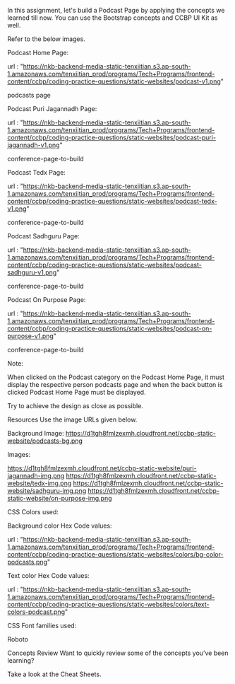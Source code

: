 In this assignment, let's build a Podcast Page by applying the concepts we learned till now. You can use the Bootstrap concepts and CCBP UI Kit as well.



Refer to the below images.

Podcast Home Page:

url : "https://nkb-backend-media-static-tenxiitian.s3.ap-south-1.amazonaws.com/tenxiitian_prod/programs/Tech+Programs/frontend-content/ccbp/coding-practice-questions/static-websites/podcast-v1.png"

podcasts page



Podcast Puri Jagannadh Page:

url : "https://nkb-backend-media-static-tenxiitian.s3.ap-south-1.amazonaws.com/tenxiitian_prod/programs/Tech+Programs/frontend-content/ccbp/coding-practice-questions/static-websites/podcast-puri-jagannadh-v1.png"

conference-page-to-build



Podcast Tedx Page:

url : "https://nkb-backend-media-static-tenxiitian.s3.ap-south-1.amazonaws.com/tenxiitian_prod/programs/Tech+Programs/frontend-content/ccbp/coding-practice-questions/static-websites/podcast-tedx-v1.png"

conference-page-to-build



Podcast Sadhguru Page:

url : "https://nkb-backend-media-static-tenxiitian.s3.ap-south-1.amazonaws.com/tenxiitian_prod/programs/Tech+Programs/frontend-content/ccbp/coding-practice-questions/static-websites/podcast-sadhguru-v1.png"

conference-page-to-build



Podcast On Purpose Page:

url : "https://nkb-backend-media-static-tenxiitian.s3.ap-south-1.amazonaws.com/tenxiitian_prod/programs/Tech+Programs/frontend-content/ccbp/coding-practice-questions/static-websites/podcast-on-purpose-v1.png"

conference-page-to-build



Note:

When clicked on the Podcast category on the Podcast Home Page, it must display the respective person podcasts page and when the back button is clicked Podcast Home Page must be displayed.

Try to achieve the design as close as possible. 

Resources
Use the image URLs given below.



Background Image:
https://d1tgh8fmlzexmh.cloudfront.net/ccbp-static-website/podcasts-bg.png


Images:

https://d1tgh8fmlzexmh.cloudfront.net/ccbp-static-website/puri-jagannadh-img.png
https://d1tgh8fmlzexmh.cloudfront.net/ccbp-static-website/tedx-img.png
https://d1tgh8fmlzexmh.cloudfront.net/ccbp-static-website/sadhguru-img.png
https://d1tgh8fmlzexmh.cloudfront.net/ccbp-static-website/on-purpose-img.png


CSS Colors used:


Background color Hex Code values:

url : "https://nkb-backend-media-static-tenxiitian.s3.ap-south-1.amazonaws.com/tenxiitian_prod/programs/Tech+Programs/frontend-content/ccbp/coding-practice-questions/static-websites/colors/bg-color-podcasts.png"



Text color Hex Code values:

url : "https://nkb-backend-media-static-tenxiitian.s3.ap-south-1.amazonaws.com/tenxiitian_prod/programs/Tech+Programs/frontend-content/ccbp/coding-practice-questions/static-websites/colors/text-colors-podcast.png"


CSS Font families used:

Roboto

Concepts Review
Want to quickly review some of the concepts you’ve been learning?

Take a look at the Cheat Sheets.